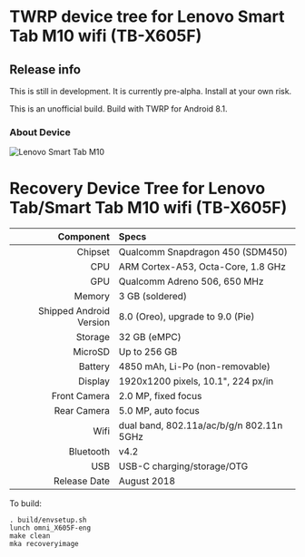 # TWRP device tree for Lenovo Smart Tab M10 wifi (TB-X605F)

## Release info
This is still in development.  It is currently pre-alpha.  Install at your own risk.

This is an unofficial build.  Build with TWRP for Android 8.1.

### About Device

![Lenovo Smart Tab M10](https://static.lenovo.com/ww/campaigns/2019/smarttab/lenovo-smart-tab-gallery-5.jpg "Lenovo Smart Tab M10 (TB-X605F)")

Recovery Device Tree for Lenovo Tab/Smart Tab M10 wifi (TB-X605F)
=================================================================
Component   | Specs
-------:|:-------------------------
Chipset| Qualcomm Snapdragon 450 (SDM450)
CPU | ARM Cortex-A53, Octa-Core, 1.8 GHz
GPU     | Qualcomm Adreno 506, 650 MHz
Memory  | 3 GB (soldered)
Shipped Android Version | 8.0 (Oreo), upgrade to 9.0 (Pie)
Storage | 32 GB (eMPC)
MicroSD | Up to 256 GB
Battery | 4850 mAh, Li-Po (non-removable)
Display | 1920x1200 pixels, 10.1", 224 px/in
Front Camera | 2.0 MP, fixed focus
Rear Camera  | 5.0 MP, auto focus
Wifi | dual band, 802.11a/ac/b/g/n 802.11n 5GHz
Bluetooth | v4.2
USB | USB-C charging/storage/OTG
Release Date | August 2018


To build:

```
. build/envsetup.sh
lunch omni_X605F-eng
make clean 
mka recoveryimage
```
